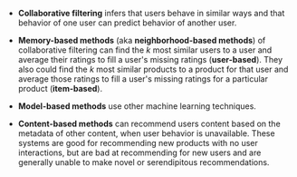 * **Collaborative filtering** infers that users behave in similar ways and that behavior of one user can predict behavior of another user.

* **Memory-based methods** (aka **neighborhood-based methods**) of collaborative filtering can find the _k_ most similar users to a user and average their ratings to fill a user's missing ratings (**user-based**). They also could find the _k_ most similar products to a product for that user and average those ratings to fill a user's missing ratings for a particular product (**item-based**).

* **Model-based methods** use other machine learning techniques.

* **Content-based methods** can recommend users content based on the metadata of other content, when user behavior is unavailable. These systems are good for recommending new products with no user interactions, but are bad at recommending for new users and are generally unable to make novel or serendipitous recommendations.
